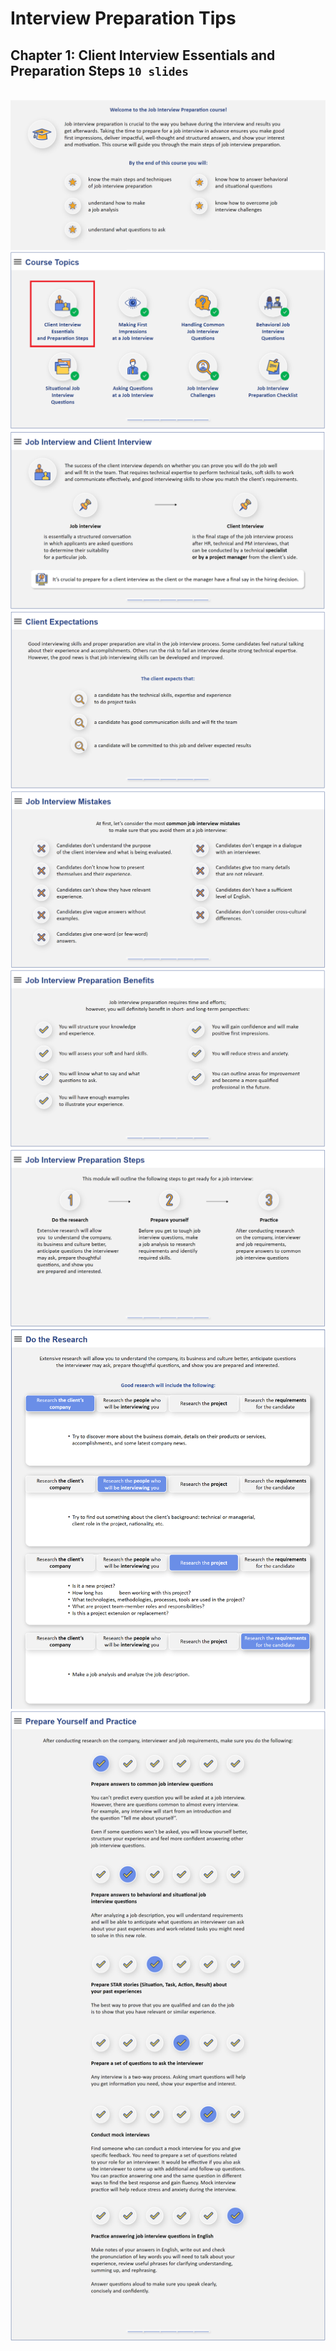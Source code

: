 # Interview Preparation Tips

## Chapter 1: Client Interview Essentials and Preparation Steps `10 slides`

<br>
<img src="slides/002.png"></img>
<img src="slides/003.png"></img>
<img src="slides/004.png"></img>
<img src="slides/005.png"></img>
<img src="slides/006.png"></img>
<img src="slides/007.png"></img>
<img src="slides/008.png"></img>
<img src="slides/009.png"></img>
<img src="slides/013.png"></img>
